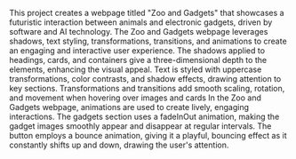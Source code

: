 This project creates a webpage titled "Zoo and Gadgets" that showcases a futuristic interaction between animals and electronic gadgets, driven by software and AI technology. 
The Zoo and Gadgets webpage leverages shadows, text styling, transformations, transitions, and animations to create an engaging and interactive user experience. The shadows applied to headings, cards, and containers give a three-dimensional depth to the elements, enhancing the visual appeal. Text is styled with uppercase transformations, color contrasts, and shadow effects, drawing attention to key sections. Transformations and transitions add smooth scaling, rotation, and movement when hovering over images and cards
In the Zoo and Gadgets webpage, animations are used to create lively, engaging interactions. The gadgets section uses a fadeInOut animation, making the gadget images smoothly appear and disappear at regular intervals. The button employs a bounce animation, giving it a playful, bouncing effect as it constantly shifts up and down, drawing the user's attention.
